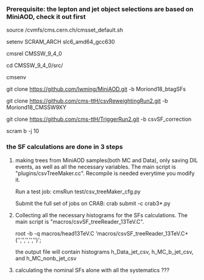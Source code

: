 ### Prerequisite: the lepton and jet object selections are based on MiniAOD, check it out first

source /cvmfs/cms.cern.ch/cmsset_default.sh

setenv SCRAM_ARCH slc6_amd64_gcc630

cmsrel CMSSW_9_4_0

cd CMSSW_9_4_0/src/

cmsenv


git clone https://github.com/lwming/MiniAOD.git -b Moriond18_btagSFs

git clone https://github.com/cms-ttH/csvReweightingRun2.git -b Moriond18_CMSSW9XY

git clone https://github.com/cms-ttH/TriggerRun2.git -b csvSF_correction

scram b -j 10


### the SF calculations are done in 3 steps

1. making trees from MiniAOD samples(both MC and Data), only saving DIL events, as well as all the necessary variables. The main script is "plugins/csvTreeMaker.cc". Recompile is needed everytime you modify it.

   Run a test job: cmsRun test/csv_treeMaker_cfg.py

   Submit the full set of jobs on CRAB: crab submit -c crab3*.py

2. Collecting all the necessary histograms for the SFs calculations. The main script is "macros/csvSF_treeReader_13TeV.C". 

   root -b -q macros/head13TeV.C 'macros/csvSF_treeReader_13TeV.C+('','','','','')';

   the output file will contain histograms h_Data_jet_csv, h_MC_b_jet_csv, and h_MC_nonb_jet_csv

3. calculating the nominal SFs alone with all the systematics ???
